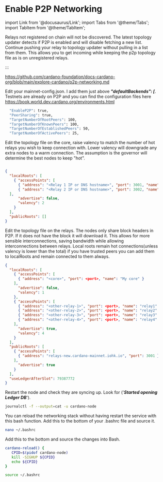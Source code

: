 # Enable P2P Networking

import Link from '@docusaurus/Link';
import Tabs from '@theme/Tabs';
import TabItem from '@theme/TabItem';


Relays not registered on chain will not be discovered. The latest topology updater detects if P2P is enabled and will disable fetching a new list. Continue pushing your relay to topology updater without pulling in a list from them. This allows you to get incoming while keeping the p2p topology file as is on unregistered relays.

:::

https://github.com/cardano-foundation/docs-cardano-org/blob/main/explore-cardano/p2p-networking.md

Edit your mainnet-config.json. I add them just above ***"defaultBackends": [***. Testnets are already on P2P and you can find the configuration files here https://book.world.dev.cardano.org/environments.html

```bash title="mainnet-config.json"
  "EnableP2P": true,
  "PeerSharing": true,
  "TargetNumberOfRootPeers": 100,
  "TargetNumberOfKnownPeers": 100,
  "TargetNumberOfEstablishedPeers": 50,
  "TargetNumberOfActivePeers": 25,
```

Edit the topology file on the core, raise valency to match the number of hot relays you wish to keep connection with. Lower valency will downgrade any extra nodes to a warm connection. The assumption is the governor will determine the best nodes to keep "hot".

```json title="Core mainnet-topology.json"

{
  "localRoots": [
    { "accessPoints": [
      { "address": "<Relay 1 IP or DNS hostname>", "port": 3001, "name": "My relay" },
      { "address": "<Relay 2 IP or DNS hostname>", "port": 3002, "name": "My other relay" }
  ],
      "advertise": false,
      "valency": 2
    }
  ],
  "publicRoots": []
}
```

Edit the topology file on the relays. The nodes only share block headers in P2P. If it does not have the block it will download it. This allows for more sensible interconnections, saving bandwidth while allowing interconnections between relays. Local roots remain hot connections(unless valency is lower than the total) if you have trusted peers you can add them to localRoots and remain connected to them always.

```json title="Relay mainnet-topology.json"
{
  "localRoots": [
    { "accessPoints": [
      { "address": "<core>", "port": <port>, "name": "My core" }
    ],
      "advertise": false,
      "valency": 1
    },
    { "accessPoints": [
      { "address": "<other-relay-1>", "port": <port>, "name": "relay1" },
      { "address": "<other-relay-2>", "port": <port>, "name": "relay2" },
      { "address": "<other-relay-3>", "port": <port>, "name": "relay3" },
      { "address": "<other-relay-4>", "port": <port>, "name": "relay4" }
    ],
      "advertise": true,
      "valency": 4
    }
  ],
  "publicRoots": [
    { "accessPoints": [
      { "address": "relays-new.cardano-mainnet.iohk.io", "port": 3001 }
    ],
      "advertise": true
    }
  ],
  "useLedgerAfterSlot": 79387772
}
```

Restart the node and check they are syncing up. Look for ('***Started opening Ledger DB***').

```bash title=">_ Terminal"
journalctl -f --output=cat -u cardano-node
```

You can reload the networking stack without having restart the service with this bash function. Add this to the bottom of your .bashrc file and source it.

```bash title=">_ Terminal"
nano ~/.bashrc
```
Add this to the bottom and source the changes into Bash.


```bash title="~/.bashrc"
cardano-reload() {
   CPID=$(pidof cardano-node)
   kill -SIGHUP ${CPID}
   echo ${CPID}
}
```

```bash title=">_ Terminal"
source ~/.bashrc
```
